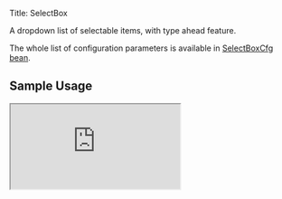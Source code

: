 Title: SelectBox




A dropdown list of selectable items, with type ahead feature.

<script src='http://snippets.ariatemplates.com/snippets/%VERSION%/widgets/selectbox/Snippet.tpl' defer></script>

The whole list of configuration parameters is available in [SelectBoxCfg bean](http://ariatemplates.com/api/#aria.widgets.CfgBeans:SelectBoxCfg).

## Sample Usage
<iframe class='samples' src='http://snippets.ariatemplates.com/samples/%VERSION%/widgets/selectbox/' />